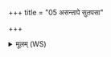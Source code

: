 +++
title = "05 असन्तापे सुतपसा"

+++
<details><summary>मूलम् (WS)</summary>

असन्तापे सुतपसा हुवे वामुर्वी गभीरे कविभिर्नमस्ये ।  
द्यावापृथिवी भवतं मे स्योने ते नो मुञ्चतमंहसः॥ ६ ॥  
यन्मेदमभिशोचति येन वा येन वा कृतं पौरुषेयं न दैव्यम् ।  
स्तौमि द्यावापृथिवी नाथितो जोहवीमि ते नो मुञ्चतमंहसः ॥ ७ ॥
</details>